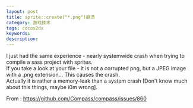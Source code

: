 ```yaml
---
layout: post
title: sprite::create("*.png")崩溃
category: 游戏技术
tags: cocos2dx
keywords: 
description: 
---
```


I just had the same experience - nearly systemwide crash when trying to
compile a sass project with sprites.\
 If you take a look at your file - it is not a corrupted png, but a JPEG
image with a .png extension... This causes the crash.\
 Actually it is rather a memory-leak than a system crash [Don't know
much about this things, maybe i0m wrong].

From : <https://github.com/Compass/compass/issues/860>






